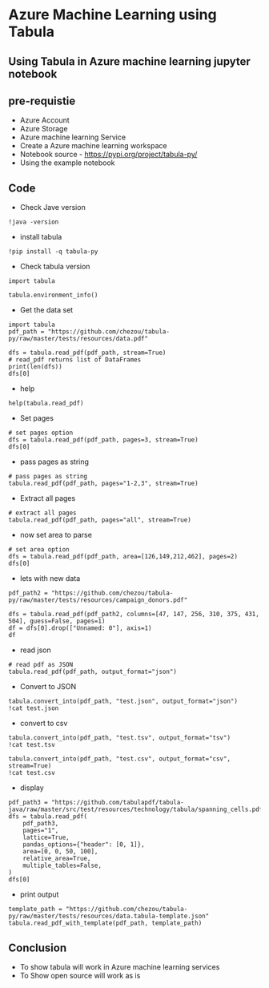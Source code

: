 # Azure Machine Learning using Tabula

## Using Tabula in Azure machine learning jupyter notebook

## pre-requistie

- Azure Account
- Azure Storage
- Azure machine learning Service
- Create a Azure machine learning workspace
- Notebook source - https://pypi.org/project/tabula-py/
- Using the example notebook

## Code

- Check Jave version

```
!java -version
```

- install tabula

```
!pip install -q tabula-py
```

- Check tabula version

```
import tabula

tabula.environment_info()
```

- Get the data set

```
import tabula
pdf_path = "https://github.com/chezou/tabula-py/raw/master/tests/resources/data.pdf"

dfs = tabula.read_pdf(pdf_path, stream=True)
# read_pdf returns list of DataFrames
print(len(dfs))
dfs[0]
```

- help

```
help(tabula.read_pdf)
```

- Set pages

```
# set pages option
dfs = tabula.read_pdf(pdf_path, pages=3, stream=True)
dfs[0]
```

- pass pages as string

```
# pass pages as string
tabula.read_pdf(pdf_path, pages="1-2,3", stream=True)
```

- Extract all pages

```
# extract all pages
tabula.read_pdf(pdf_path, pages="all", stream=True)
```

- now set area to parse

```
# set area option
dfs = tabula.read_pdf(pdf_path, area=[126,149,212,462], pages=2)
dfs[0]
```

- lets with new data

```
pdf_path2 = "https://github.com/chezou/tabula-py/raw/master/tests/resources/campaign_donors.pdf"

dfs = tabula.read_pdf(pdf_path2, columns=[47, 147, 256, 310, 375, 431, 504], guess=False, pages=1)
df = dfs[0].drop(["Unnamed: 0"], axis=1)
df
```

- read json

```
# read pdf as JSON
tabula.read_pdf(pdf_path, output_format="json")
```

- Convert to JSON

```
tabula.convert_into(pdf_path, "test.json", output_format="json")
!cat test.json
```

- convert to csv

```
tabula.convert_into(pdf_path, "test.tsv", output_format="tsv")
!cat test.tsv
```

```
tabula.convert_into(pdf_path, "test.csv", output_format="csv", stream=True)
!cat test.csv
```

- display

```
pdf_path3 = "https://github.com/tabulapdf/tabula-java/raw/master/src/test/resources/technology/tabula/spanning_cells.pdf"
dfs = tabula.read_pdf(
    pdf_path3,
    pages="1",
    lattice=True,
    pandas_options={"header": [0, 1]},
    area=[0, 0, 50, 100],
    relative_area=True,
    multiple_tables=False,
)
dfs[0]
```

- print output

```
template_path = "https://github.com/chezou/tabula-py/raw/master/tests/resources/data.tabula-template.json"
tabula.read_pdf_with_template(pdf_path, template_path)
```

## Conclusion

- To show tabula will work in Azure machine learning services
- To Show open source will work as is
